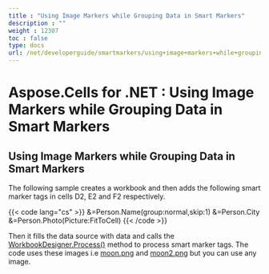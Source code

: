 ```yaml
---
title : "Using Image Markers while Grouping Data in Smart Markers" 
description : "" 
weight : 12307 
toc : false
type: docs
url: /net/developerguide/smartmarkers/using+image+markers+while+grouping+data+in+smart+markers/
---
```


# Aspose.Cells for .NET : Using Image Markers while Grouping Data in Smart Markers


## Using Image Markers while Grouping Data in Smart Markers

The following sample creates a workbook and then adds the following smart marker tags in cells D2, E2 and F2 respectively.

{{< code lang="cs" >}}
&=Person.Name(group:normal,skip:1)
&=Person.City
&=Person.Photo(Picture:FitToCell)
{{< /code >}}

Then it fills the data source with data and calls the [WorkbookDesigner.Process()](https://apireference.aspose.com/cells/net/aspose.cells/workbookdesigner/methods/process) method to process smart marker tags. The code uses these images i.e [moon.png](https://docs2.aspose.com/cells/net/attachments/5025000/5115492.png) and [moon2.png](https://docs2.aspose.com/cells/net/attachments/5025000/5115491.png) but you can use any image.

